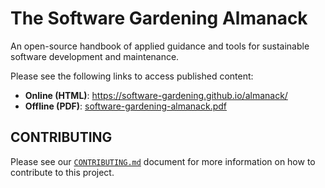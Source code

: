 # The Software Gardening Almanack

An open-source handbook of applied guidance and tools for sustainable software development and maintenance.

Please see the following links to access published content:

- __Online (HTML)__: https://software-gardening.github.io/almanack/
- __Offline (PDF)__: [software-gardening-almanack.pdf](https://software-gardening.github.io/almanack/software-gardening-almanack.pdf)

## CONTRIBUTING

Please see our [`CONTRIBUTING.md`](CONTRIBUTING.md) document for more information on how to contribute to this project.
